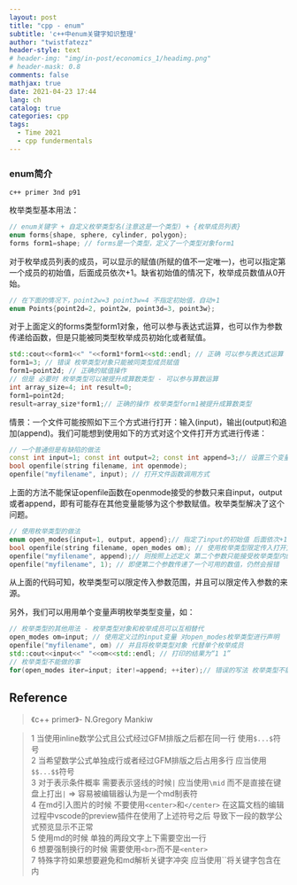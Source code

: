 ```yaml
---
layout: post
title: "cpp - enum"
subtitle: 'c++中enum关键字知识整理'
author: "twistfatezz"
header-style: text
# header-img: "img/in-post/economics_1/headimg.png"
# header-mask: 0.8
comments: false 
mathjax: true
date: 2021-04-23 17:44
lang: ch 
catalog: true 
categories: cpp
tags:
  - Time 2021
  - cpp fundermentals
---
```

### enum简介
`c++ primer 3nd p91`

枚举类型基本用法：
```c++
// enum关键字 + 自定义枚举类型名(注意这是一个类型) + {枚举成员列表}
enum forms{shape, sphere, cylinder, polygon};
forms form1=shape; // forms是一个类型，定义了一个类型对象form1
```
对于枚举成员列表的成员，可以显示的赋值(所赋的值不一定唯一)，也可以指定第一个成员的初始值，后面成员依次+1。缺省初始值的情况下，枚举成员数值从0开始。
```c++
// 在下面的情况下，point2w=3 point3w=4 不指定初始值，自动+1
enum Points{point2d=2, point2w, point3d=3, point3w};
```
对于上面定义的forms类型form1对象，他可以参与表达式运算，也可以作为参数传递给函数，但是只能被同类型枚举成员初始化或者赋值。
```c++
std::cout<<form1<<" "<<form1*form1<<std::endl; // 正确 可以参与表达式运算
form1=3; // 错误 枚举类型对象只能被同类型成员赋值
form1=point2d; // 正确的赋值操作
// 但是 必要时 枚举类型可以被提升成算数类型 - 可以参与算数运算
int array_size=4; int result=0;
form1=point2d;
result=array_size*form1;// 正确的操作 枚举类型form1被提升成算数类型
```

情景：一个文件可能按照如下三个方式进行打开：输入(input)，输出(output)和追加(append)。我们可能想到使用如下的方式对这个文件打开方式进行传递：
```c++
// 一个普通但是有缺陷的做法
const int input=1; const int output=2; const int append=3;// 设置三个变量存放状态
bool openfile(string filename, int openmode);
openfile("myfilename", input); // 打开文件函数调用方式
```
上面的方法不能保证openfile函数在openmode接受的参数只来自input，output或者append，即有可能存在其他变量能够为这个参数赋值。枚举类型解决了这个问题。
```c++
// 使用枚举类型的做法
enum open_modes{input=1, output, append};// 指定了input的初始值 后面依次+1
bool openfile(string filename, open_modes om); // 使用枚举类型限定传入打开文件参数
openfile("myfilename", append);// 则按照上述定义 第二个参数只能接受枚举类型内的变量
openfile("myfilename", 1); // 即便第二个参数传递了一个可用的数值，仍然会报错
```
从上面的代码可知，枚举类型可以限定传入参数范围，并且可以限定传入参数的来源。

另外，我们可以用用单个变量声明枚举类型变量，如：
```c++
// 枚举类型的其他用法 - 枚举类型对象和枚举成员可以互相替代
open_modes om=input; // 使用定义过的input变量 对open_modes枚举类型进行声明
openfile("myfilename", om) // 并且将枚举类型对象 代替单个枚举成员
std::cout<<input<<" "<<om<<std::endl; // 打印的结果为“1 1”
// 枚举类型不能做的事
for(open_modes iter=input; iter!=append; ++iter);// 错误的写法 枚举类型不能用于迭代
```

## Reference
> 《c++ primer》- N.Gregory Mankiw <br>

> 1 当使用inline数学公式且公式经过GFM排版之后都在同一行 使用`$...$`符号<br>
> 2 当希望数学公式单独成行或者经过GFM排版之后占用多行 应当使用`$$...$$`符号<br>
> 3 对于表示条件概率 需要表示竖线的时候`|` 应当使用`\mid` 而不是直接在键盘上打出`|` => 容易被编辑器认为是一个md制表符<br>
> 4 在md引入图片的时候 不要使用`<center>`和`</center>` 在这篇文档的编辑过程中vscode的preview插件在使用了上述符号之后 导致下一段的数学公式预览显示不正常<br>
> 5 使用md的时候 单独的两段文字上下需要空出一行<br>
> 6 想要强制换行的时候 需要使用`<br>`而不是`<enter>`<br>
> 7 特殊字符如果想要避免和md解析关键字冲突 应当使用``将关键字包含在内
